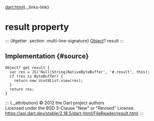 [dart:html](../../dart-html/dart-html-library){._links-link}

result property
===============

::: {#getter .section .multi-line-signature}
[Object](../../dart-core/object-class)? result
:::

Implementation {#source}
--------------

``` {.language-dart data-language="dart"}
Object? get result {
  var res = JS('Null|String|NativeByteBuffer', '#.result', this);
  if (res is ByteBuffer) {
    return new Uint8List.view(res);
  }
  return res;
}
```

::: {._attribution}
© 2012 the Dart project authors\
Licensed under the BSD 3-Clause \"New\" or \"Revised\" License.\
<https://api.dart.dev/stable/2.18.5/dart-html/FileReader/result.html>
:::
